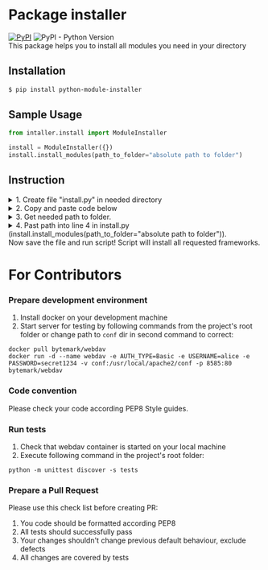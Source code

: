 Package installer 
=========
[![PyPI](https://img.shields.io/pypi/v/python-module-installer)](https://pypi.org/project/python-module-installer/) ![PyPI - Python Version](https://img.shields.io/pypi/pyversions/python-module-installer)  
This package helps you to install all modules you need in your directory

Installation
------------
```bash
$ pip install python-module-installer
```

Sample Usage
------------
```python
from intaller.install import ModuleInstaller

install = ModuleInstaller({})
install.install_modules(path_to_folder="absolute path to folder")
```


Instruction
------------
<details>
  <summary>1. Create file "install.py" in needed directory</summary>
  
![alt text](https://downloader.disk.yandex.ru/preview/0235fbd15e7ec0b26f90f2a80935e61e89df0572ecad6d009139c25658b3fce2/64d55395/iA_1u4ujWUcmzOBmOKRwtb_lybIQbDByhbVcvWnDbrlIYYObFDu7quXYclv4yhIQz_6v2pS4EFk0ILdrbdbNMw%3D%3D?uid=0&filename=2023-08-10_20-15-15.png&disposition=inline&hash=&limit=0&content_type=image%2Fpng&owner_uid=0&tknv=v2&size=2048x2048)
![alt text](https://downloader.disk.yandex.ru/preview/1605df921d82ea993000363f496952d766965d912b3bb5d147707bc678c67142/64d55497/aKVGJ-14kMQQzdRvvnF1wJJh_pjTCokqL8a_l8HNz8cxq--7ozbljK4h_JZUKeIuxviiBz_vTQFhFAPbxXV8mg%3D%3D?uid=0&filename=2023-08-10_20-18-26.png&disposition=inline&hash=&limit=0&content_type=image%2Fpng&owner_uid=0&tknv=v2&size=2048x2048)
</details>


<details>
  <summary>2. Copy and paste code below</summary>

![alt_text](https://downloader.disk.yandex.ru/preview/6b304b771c5dbb88c3546612e12f198cdbec4c0279c5e5e089c2e9341d2b7495/64d55564/dCTCH_ho22FI4FekYIIlcdJ6b7FmasDcAADZq8mRX9SHmeEdF1xT9PVg6zQjBq8VQUKqwfidJfCr_e8D0O6rQA%3D%3D?uid=0&filename=2023-08-10_20-22-44.png&disposition=inline&hash=&limit=0&content_type=image%2Fpng&owner_uid=0&tknv=v2&size=2048x2048)

```python
from intaller.install import ModuleInstaller

install = ModuleInstaller({})
install.install_modules(path_to_folder="absolute path to folder")
```
   and press CTRL + S (Save file)
</details>


<details>
  <summary>3. Get needed path to folder.</summary>
   Click right mouse button and click "Copy path"
   

![alt_text](https://downloader.disk.yandex.ru/preview/31b07d1ef35e68567aeab06ae80baf47864f85e8e23f0448f213f158f09a2c49/64d5560d/SVqPdcGkDamkJ8eLH0eZCfAnfKG6nyf7FmKBEzpzB1XKGx1HhEB_dTylQ12PMg2SUf40nnmBJE63qfhqY5Efaw%3D%3D?uid=0&filename=2023-08-10_20-26-02.png&disposition=inline&hash=&limit=0&content_type=image%2Fpng&owner_uid=0&tknv=v2&size=2048x2048)

</details>

<details>
  <summary>4. Past path into line 4 in install.py (install.install_modules(path_to_folder="absolute path to folder")).</summary>


![alt_text](https://downloader.disk.yandex.ru/preview/50298680d514b318da42a8b0831bcae646068c68dad22d4391477959a43d1009/64d556e2/iHwYS6KkLqtHa-rS0zUESlywuvzLE_iOxW9kqM4ySvamxEeomwE2_LgRPy_zgIkv-NzkfzDF8XSGG6LbaHbPrA%3D%3D?uid=0&filename=2023-08-10_20-29-41.png&disposition=inline&hash=&limit=0&content_type=image%2Fpng&owner_uid=0&tknv=v2&size=2048x2048)

4.1 Delete "\install.py" in path because it requires path to folder, not to file

![alt_text](https://downloader.disk.yandex.ru/preview/a51ec36bdde24c79bb4c29a4560dde4a601ba313a8b466bbd7e340ce14ec0f03/64d55770/E_UOwIZw9_6_3hGlnPz0Nn-NT01TYytURtlRCjOV6HhsUMtUZ1WX_XuJqRUJ7pZ2XpTxQoCqcT3fYdxgLExjWA%3D%3D?uid=0&filename=2023-08-10_20-32-07.png&disposition=inline&hash=&limit=0&content_type=image%2Fpng&owner_uid=0&tknv=v2&size=2048x2048)
</details>
Now save the file and run script! Script will install all requested frameworks.

# For Contributors

### Prepare development environment
1. Install docker on your development machine
1. Start server for testing by following commands from the project's root folder or change path to `conf` dir in second command to correct:
```shell script
docker pull bytemark/webdav
docker run -d --name webdav -e AUTH_TYPE=Basic -e USERNAME=alice -e PASSWORD=secret1234 -v conf:/usr/local/apache2/conf -p 8585:80 bytemark/webdav
``` 

### Code convention

Please check your code according PEP8 Style guides.

### Run tests
1. Check that webdav container is started on your local machine
1. Execute following command in the project's root folder:
```shell script
python -m unittest discover -s tests
```

### Prepare a Pull Request

Please use this check list before creating PR:
1. You code should be formatted according PEP8
1. All tests should successfully pass
1. Your changes shouldn't change previous default behaviour, exclude defects
1. All changes are covered by tests 
